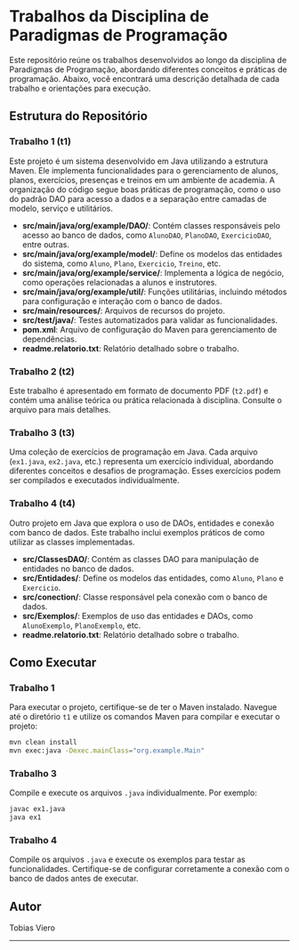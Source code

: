 # Trabalhos da Disciplina de Paradigmas de Programação

Este repositório reúne os trabalhos desenvolvidos ao longo da disciplina de Paradigmas de Programação, abordando diferentes conceitos e práticas de programação. Abaixo, você encontrará uma descrição detalhada de cada trabalho e orientações para execução.

## Estrutura do Repositório

### Trabalho 1 (t1)

Este projeto é um sistema desenvolvido em Java utilizando a estrutura Maven. Ele implementa funcionalidades para o gerenciamento de alunos, planos, exercícios, presenças e treinos em um ambiente de academia. A organização do código segue boas práticas de programação, como o uso do padrão DAO para acesso a dados e a separação entre camadas de modelo, serviço e utilitários.

- **src/main/java/org/example/DAO/**: Contém classes responsáveis pelo acesso ao banco de dados, como `AlunoDAO`, `PlanoDAO`, `ExercicioDAO`, entre outras.
- **src/main/java/org/example/model/**: Define os modelos das entidades do sistema, como `Aluno`, `Plano`, `Exercicio`, `Treino`, etc.
- **src/main/java/org/example/service/**: Implementa a lógica de negócio, como operações relacionadas a alunos e instrutores.
- **src/main/java/org/example/util/**: Funções utilitárias, incluindo métodos para configuração e interação com o banco de dados.
- **src/main/resources/**: Arquivos de recursos do projeto.
- **src/test/java/**: Testes automatizados para validar as funcionalidades.
- **pom.xml**: Arquivo de configuração do Maven para gerenciamento de dependências.
- **readme.relatorio.txt**: Relatório detalhado sobre o trabalho.

### Trabalho 2 (t2)

Este trabalho é apresentado em formato de documento PDF (`t2.pdf`) e contém uma análise teórica ou prática relacionada à disciplina. Consulte o arquivo para mais detalhes.

### Trabalho 3 (t3)

Uma coleção de exercícios de programação em Java. Cada arquivo (`ex1.java`, `ex2.java`, etc.) representa um exercício individual, abordando diferentes conceitos e desafios de programação. Esses exercícios podem ser compilados e executados individualmente.

### Trabalho 4 (t4)

Outro projeto em Java que explora o uso de DAOs, entidades e conexão com banco de dados. Este trabalho inclui exemplos práticos de como utilizar as classes implementadas.

- **src/ClassesDAO/**: Contém as classes DAO para manipulação de entidades no banco de dados.
- **src/Entidades/**: Define os modelos das entidades, como `Aluno`, `Plano` e `Exercicio`.
- **src/conection/**: Classe responsável pela conexão com o banco de dados.
- **src/Exemplos/**: Exemplos de uso das entidades e DAOs, como `AlunoExemplo`, `PlanoExemplo`, etc.
- **readme.relatorio.txt**: Relatório detalhado sobre o trabalho.

## Como Executar

### Trabalho 1

Para executar o projeto, certifique-se de ter o Maven instalado. Navegue até o diretório `t1` e utilize os comandos Maven para compilar e executar o projeto:

```bash
mvn clean install
mvn exec:java -Dexec.mainClass="org.example.Main"
```

### Trabalho 3

Compile e execute os arquivos `.java` individualmente. Por exemplo:

```bash
javac ex1.java
java ex1
```

### Trabalho 4

Compile os arquivos `.java` e execute os exemplos para testar as funcionalidades. Certifique-se de configurar corretamente a conexão com o banco de dados antes de executar.

## Autor

Tobias Viero

---

